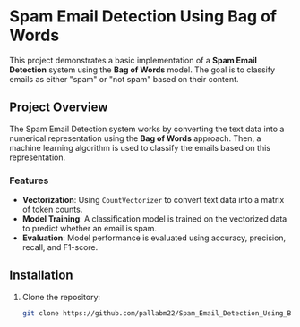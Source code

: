 # Spam Email Detection Using Bag of Words

This project demonstrates a basic implementation of a **Spam Email Detection** system using the **Bag of Words** model. The goal is to classify emails as either "spam" or "not spam" based on their content.

## Project Overview

The Spam Email Detection system works by converting the text data into a numerical representation using the **Bag of Words** approach. Then, a machine learning algorithm is used to classify the emails based on this representation.

### Features

- **Vectorization**: Using `CountVectorizer` to convert text data into a matrix of token counts.
- **Model Training**: A classification model is trained on the vectorized data to predict whether an email is spam.
- **Evaluation**: Model performance is evaluated using accuracy, precision, recall, and F1-score.

## Installation

1. Clone the repository:

   ```bash
   git clone https://github.com/pallabm22/Spam_Email_Detection_Using_Bag_Of_Words.git



